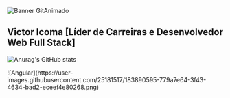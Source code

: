 ![Banner GitAnimado](https://user-images.githubusercontent.com/31005408/177214371-be5212c6-9b36-41eb-b442-803dc2611c8c.gif)

## Victor Icoma [Líder de Carreiras e Desenvolvedor Web Full Stack]
![Anurag's GitHub stats](https://github-readme-stats.vercel.app/api?username=victoricoma&show_icons=true&theme=radical)
 <div>
  ![Angular](https://user-images.githubusercontent.com/25181517/183890595-779a7e64-3f43-4634-bad2-eceef4e80268.png)
 </div>


